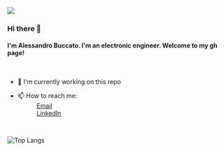 <img src="https://www.pixolo.it/wp-content/uploads/2012/12/ws_Vintage_851x315.jpg"/>

### Hi there 👋 <br>
#### I'm Alessandro Buccato. I'm an electronic engineer. Welcome to my gh page! <br>

<br>

- 🔭 I'm currently working on this repo <br>

- 📫 How to reach me: <br>
&nbsp;&nbsp;&nbsp;&nbsp;&nbsp;&nbsp;&nbsp;&nbsp;&nbsp;&nbsp; [Email](a.buccato@gmail.com) <br>
&nbsp;&nbsp;&nbsp;&nbsp;&nbsp;&nbsp;&nbsp;&nbsp;&nbsp;&nbsp; [LinkedIn](https://www.linkedin.com/in/bcclsn/) <br>
 
<br> 
 
![Top Langs](https://github-readme-stats.vercel.app/api/top-langs/?username=bcclsn&langs_count=10&layout=compact&theme=tokyonight)
